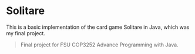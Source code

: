 # Solitare

This is a basic implementation of the card game Solitare in Java, which was my final project.

> Final project for FSU COP3252 Advance Programming with Java.
